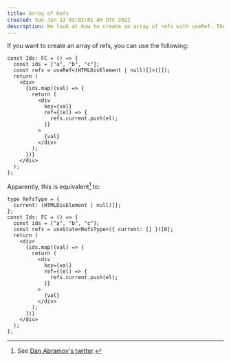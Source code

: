 ```yaml
---
title: Array of Refs
created: Sun Jun 12 03:02:01 AM UTC 2022
description: We look at how to create an array of refs with useRef. There's also a similar implementation using useState.
---
```


If you want to create an array of refs, you can use the following:

```tsx
const Ids: FC = () => {
  const ids = ["a", "b", "c"];
  const refs = useRef<(HTMLDivElement | null)[]>([]);
  return (
    <div>
      {ids.map((val) => {
        return (
          <div
            key={val}
            ref={(el) => {
              refs.current.push(el);
            }}
          >
            {val}
          </div>
        );
      })}
    </div>
  );
};
```

Apparently, this is equivalent[^1] to:

```tsx
type RefsType = {
  current: (HTMLDivElement | null)[];
};
const Ids: FC = () => {
  const ids = ["a", "b", "c"];
  const refs = useState<RefsType>({ current: [] })[0];
  return (
    <div>
      {ids.map((val) => {
        return (
          <div
            key={val}
            ref={(el) => {
              refs.current.push(el);
            }}
          >
            {val}
          </div>
        );
      })}
    </div>
  );
};
```

[^1]: See [Dan Abramov's twitter](https://twitter.com/dan_abramov/status/1099842565631819776?lang=en).
